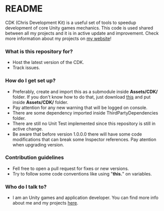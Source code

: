 # README #

CDK (Chris Development Kit) is a useful set of tools to speedup development of core Unity games mechanics. This code is used shared between all my projects and it is in active update and improvement. Check more information about my projects on [my website](https://chrisdbhr.github.io)!

### What is this repository for? ###

* Host the latest version of the CDK.
* Track issues.

### How do I get set up? ###

* Preferably, create and import this as a submodule inside **Assets/CDK/** folder. If you don't know how to do that, just download [this](https://github.com/Chrisdbhr/CDK/archive/master.zip) and put inside **Assets/CDK/** folder.
* Pay attention for any new warning that will be logged on console.
* There are some dependency imported inside ThirdPartyDependencies folder.
* There are still no Unit Test implemented since this repository is still in active change.
* Be aware that before version 1.0.0.0 there will have some code modifications that can break some Inspector references. Pay atention when upgrading version.

### Contribution guidelines ###

* Fell free to open a pull request for fixes or new versions.
* Try to follow some code conventions like using "**this.**" on variables.

### Who do I talk to? ###

* I am an Unity games and application developer. You can find more info about me and my projects [here](https://chrisdbhr.github.io).
